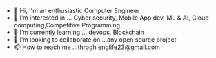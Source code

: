 - 👋 Hi, I'm an enthusiastic Computer Engineer
- 👀 I’m interested in ... Cyber security, Mobile App dev, ML & AI, Cloud computing,Competitive Programming
- 🌱 I’m currently learning ... devops, Blockchain
- 💞️ I’m looking to collaborate on ...any open source project
- 📫 How to reach me ...throgh englife23@gmail.com
  
  

<!---
engboy99/engboy99 is a ✨ special ✨ repository because its `README.md` (this file) appears on your GitHub profile.
You can click the Preview link to take a look at your changes.
--->
